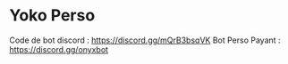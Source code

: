 # Yoko Perso
Code de bot discord : https://discord.gg/mQrB3bsqVK
Bot Perso Payant : https://discord.gg/onyxbot
